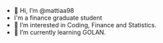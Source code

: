 - 👋 Hi, I’m @mattiaa98
- I'm a finance graduate student
- 👀 I’m interested in Coding, Finance and Statistics.
- 🌱 I’m currently learning GOLAN.
